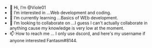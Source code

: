- 👋 Hi, I’m @Viole01
- 👀 I’m interested in ...Web development and coding.
- 🌱 I’m currently learning ...Basics of WEb development.
- 💞️ I’m looking to collaborate on ...I guess I can't actually collaborate in anything cause my knowledge is very low at the moment.
- 📫 How to reach me ... I only use dscord, and here's my username if anyone interested Fantasm#8144.

<!---
Viole01/Viole01 is a ✨ special ✨ repository because its `README.md` (this file) appears on your GitHub profile.
You can click the Preview link to take a look at your changes.
--->
